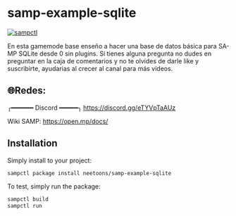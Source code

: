 # samp-example-sqlite

[![sampctl](https://img.shields.io/badge/sampctl-samp--example--sqlite-2f2f2f.svg?style=for-the-badge)](https://github.com/neetoons/samp-example-sqlite)

En esta gamemode base enseño a hacer una base de datos básica para SA-MP SQLite desde 0 sin plugins. Si tienes alguna pregunta no dudes en preguntar en la caja de comentarios y no te olvides de darle like y suscribirte, ayudarias al crecer al canal para más videos.

## 🌐Redes:
╭━━━━━━ Discord ━━━━━╮
https://discord.gg/eTYVpTaAUz

Wiki SAMP: https://open.mp/docs/

## Installation

Simply install to your project:

```bash
sampctl package install neetoons/samp-example-sqlite
```

To test, simply run the package:

```bash
sampctl build
sampctl run 
```
